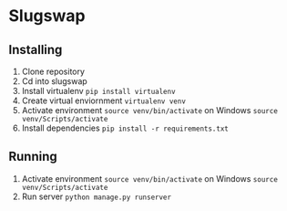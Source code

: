 # Slugswap

## Installing
1. Clone repository
2. Cd into slugswap
3. Install virtualenv `pip install virtualenv`
4. Create virtual enviornment `virtualenv venv`
5. Activate environment `source venv/bin/activate` on Windows `source venv/Scripts/activate`
6. Install dependencies `pip install -r requirements.txt`

## Running
1. Activate environment `source venv/bin/activate` on Windows `source venv/Scripts/activate`
2. Run server `python manage.py runserver`
